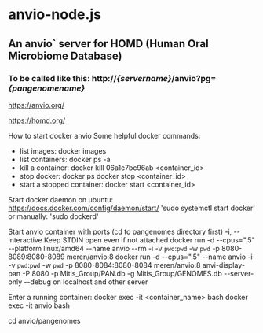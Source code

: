 # anvio-node.js

## An anvio` server for HOMD (Human Oral Microbiome Database)
### To be called like this:  http://*{servername}*/anvio?pg=*{pangenomename}*
https://anvio.org/

https://homd.org/
  
How to start docker anvio
 Some helpful docker commands:
 - list images:
      docker images
 - list containers:
     docker ps -a
 - kill a container:
     docker kill 06a1c7bc96ab <container_id>
 - stop docker:
    docker ps
    docker stop <container_id>
 - start a stopped container:
    docker start <container_id>
    
Start docker daemon on ubuntu: https://docs.docker.com/config/daemon/start/
   'sudo systemctl start docker'
    or manually: 'sudo dockerd'  

Start anvio container with ports (cd to pangenomes directory first)
   -i, --interactive                    Keep STDIN open even if not attached
   docker run -d --cpus=".5" --platform linux/amd64 --name anvio --rm -i -v `pwd`:`pwd` -w `pwd` -p 8080-8089:8080-8089 meren/anvio:8
   docker run -d --cpus=".5" --name anvio -i -v `pwd`:`pwd` -w `pwd` -p 8080-8084:8080-8084 meren/anvio:8
   anvi-display-pan -P 8080 -p Mitis_Group/PAN.db -g Mitis_Group/GENOMES.db --server-only --debug
on localhost and other server



Enter a running container:
   docker exec -it <container_name> bash
   docker exec -it anvio bash
   
cd anvio/pangenomes
